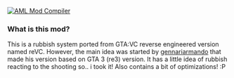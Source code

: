 [![AML Mod Compiler](https://github.com/AndroidModLoader/GTASA_Rubbish/actions/workflows/main.yml/badge.svg?branch=main)](https://github.com/AndroidModLoader/GTASA_Rubbish/actions/workflows/main.yml)

### What is this mod?

This is a rubbish system ported from GTA:VC reverse engineered version named reVC.
However, the main idea was started by [gennariarmando](https://github.com/gennariarmando/rubbish-sa) that made his version based on GTA 3 (re3) version.
It has a little idea of rubbish reacting to the shooting so.. i took it!
Also contains a bit of optimizations! :P
